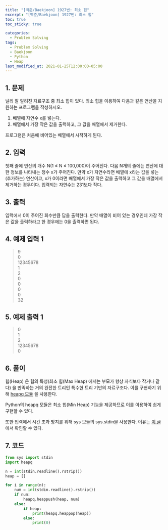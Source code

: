 ```yaml
---
title: "[백준/Baekjoon] 1927번: 최소 힙"
excerpt: "[백준/Baekjoon] 1927번: 최소 힙"
toc: true
toc_sticky: true

categories:
  - Problem Solving
tags:
  - Problem Solving
  - Baekjoon
  - Python
  - Heap
last_modified_at: 2021-01-25T12:00:00-05:00
---
```


## 1. 문제

널리 잘 알려진 자료구조 중 최소 힙이 있다. 최소 힙을 이용하여 다음과 같은 연산을 지원하는 프로그램을 작성하시오.

1. 배열에 자연수 x를 넣는다.
2. 배열에서 가장 작은 값을 출력하고, 그 값을 배열에서 제거한다.

프로그램은 처음에 비어있는 배열에서 시작하게 된다.

## 2. 입력

첫째 줄에 연산의 개수 N(1 ≤ N ≤ 100,000)이 주어진다. 다음 N개의 줄에는 연산에 대한 정보를 나타내는 정수 x가 주어진다. 만약 x가 자연수라면 배열에 x라는 값을 넣는(추가하는) 연산이고, x가 0이라면 배열에서 가장 작은 값을 출력하고 그 값을 배열에서 제거하는 경우이다. 입력되는 자연수는 231보다 작다.

## 3. 출력

입력에서 0이 주어진 회수만큼 답을 출력한다. 만약 배열이 비어 있는 경우인데 가장 작은 값을 출력하라고 한 경우에는 0을 출력하면 된다.

## 4. 예제 입력 1

> 9  
> 0  
> 12345678  
> 1  
> 2  
> 0  
> 0  
> 0  
> 0  
> 32

## 5. 예제 출력 1

> 0  
> 1  
> 2  
> 12345678  
> 0

## 6. 풀이

힙(Heap) 은 힙의 특성(최소 힙(Max Heap) 에서는 부모가 항상 자식보다 작거나 같다) 을 만족하는 거의 완전한 트리인 특수한 트리 기반의 자료구조다. 이를 구현하기 위해 [heapq 모듈](https://www.daleseo.com/python-heapq/) 을 사용한다.

Python의 heapq 모듈은 최소 힙(Min Heap) 기능을 제공하므로 이를 이용하여 쉽게 구현할 수 있다.

또한 입력에서 시간 초과 방지를 위해 sys 모듈의 sys.stdin을 사용한다. 이유는 [이 글](https://www.acmicpc.net/board/view/855) 에서 확인할 수 있다.

## 7. 코드

```python
from sys import stdin
import heapq

n = int(stdin.readline().rstrip())
heap = []

for i in range(n):
    num = int(stdin.readline().rstrip())
    if num:
        heapq.heappush(heap, num)
    else:
        if heap:
            print(heapq.heappop(heap))
        else:
            print(0)

```
